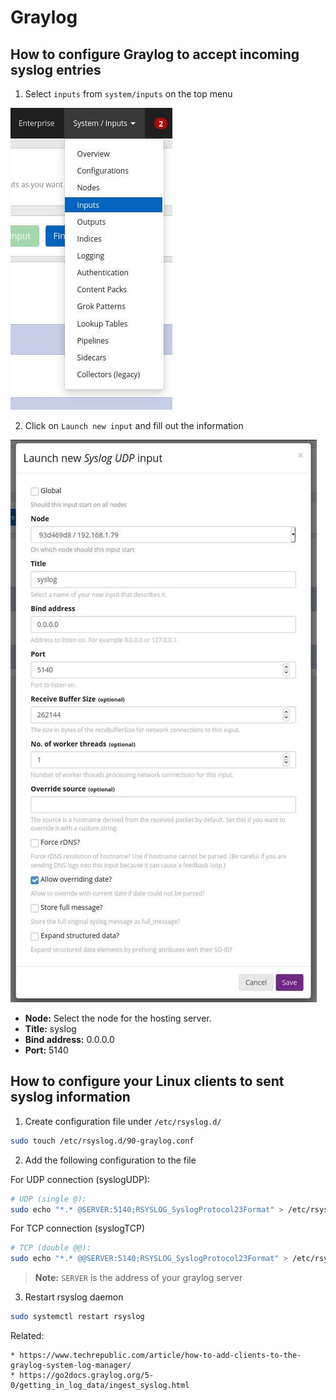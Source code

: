 # Graylog

## How to configure Graylog to accept incoming syslog entries

1. Select `inputs` from `system/inputs` on the top menu

![01.jpg](./assets/01.jpg)

2. Click on `Launch new input` and fill out the information

![02.jpg](./assets/02.jpg)

* **Node:** Select the node for the hosting server.
* **Title:** syslog
* **Bind address:** 0.0.0.0
* **Port:** 5140

## How to configure your Linux clients to sent syslog information

1. Create configuration file under `/etc/rsyslog.d/`

```bash
sudo touch /etc/rsyslog.d/90-graylog.conf
```

2. Add the following configuration to the file

For UDP connection (syslogUDP):

```bash
# UDP (single @):
sudo echo "*.* @SERVER:5140;RSYSLOG_SyslogProtocol23Format" > /etc/rsyslog.d/90-graylog.conf
```

For TCP connection (syslogTCP)

```bash
# TCP (double @@):
sudo echo "*.* @@SERVER:5140;RSYSLOG_SyslogProtocol23Format" > /etc/rsyslog.d/90-graylog.conf
```

> **Note:** `SERVER` is the address of your graylog server

3. Restart rsyslog daemon

```bash
sudo systemctl restart rsyslog
```

Related:
```
* https://www.techrepublic.com/article/how-to-add-clients-to-the-graylog-system-log-manager/
* https://go2docs.graylog.org/5-0/getting_in_log_data/ingest_syslog.html
```
